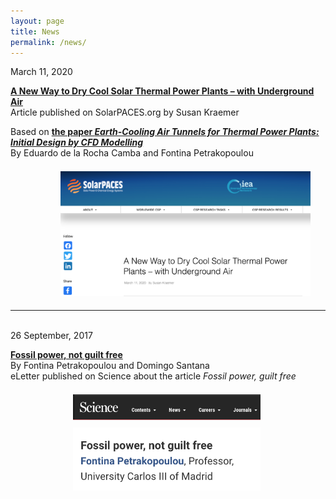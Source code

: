 ```yaml
---
layout: page
title: News
permalink: /news/
---
```


March 11, 2020  

<a href="https://www.solarpaces.org/a-new-way-to-dry-cool-thermal-power-plants-with-underground%E2%80%A8-air/" target="_blank"><b>A New Way to Dry Cool Solar Thermal Power Plants – with Underground Air</b></a> <br>
Article published on SolarPACES.org by Susan Kraemer

Based on <a href="https://www.mdpi.com/1996-1073/13/4/797" target="_blank"><b>the paper *Earth-Cooling Air Tunnels for Thermal Power Plants: Initial Design by CFD Modelling*</b></a><br>
By Eduardo de la Rocha Camba and Fontina Petrakopoulou<br>

[<img src="/files/figs/News2.png" alt="Solarpaces" width="400px" style="float: center;margin-left: 80px;margin-top: 7px;margin-bottom: 5px">](https://www.solarpaces.org/a-new-way-to-dry-cool-thermal-power-plants-with-underground%E2%80%A8-air/)

-------------------------------------------------------------------------------

<br>
26 September, 2017

<a href="https://science.sciencemag.org/content/356/6340/796/tab-e-letters" target="_blank"><b>Fossil power, not guilt free</b></a><br>
By Fontina Petrakopoulou and Domingo Santana <br>
eLetter published on Science about the article *Fossil power, guilt free*

[<img src="/files/figs/News1b.png" alt="Comment_scienceb" width="300px" style="float: left;margin-left: 100px;margin-top: 7px;margin-bottom: 5px">](https://science.sciencemag.org/content/356/6340/796/tab-e-letters)
[<img src="/files/figs/News1.png" alt="Comment_sciencea" width="300px" style="float: left;margin-left: 100px;margin-top: 7px;margin-bottom: 5px">](https://science.sciencemag.org/content/356/6340/796/tab-e-letters)

